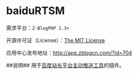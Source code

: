baiduRTSM
=========

需求平台：``Z-BlogPHP 1.3+``

开源许可证（License）：[The MIT License](http://opensource.org/licenses/mit-license.php)

应用中心发布地址：http://app.zblogcn.com/?id=704

##说明##
用于[百度站长平台主动推送工具](http://zhanzhang.baidu.com/linksubmit/index)的插件。
